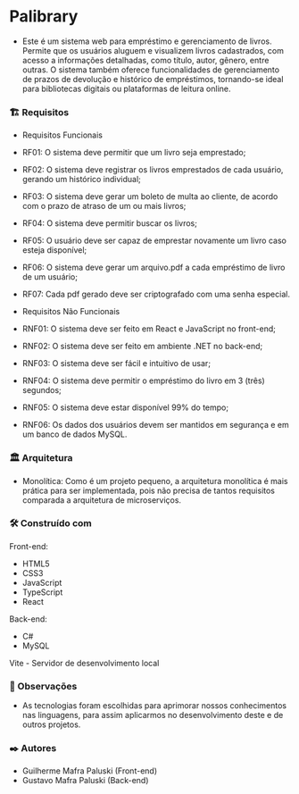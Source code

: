 <h1>Palibrary</h1>

- Este é um sistema web para empréstimo e gerenciamento de livros. Permite que os usuários aluguem e visualizem livros cadastrados, com acesso a informações detalhadas, como título, autor, gênero, entre outras. O sistema também oferece funcionalidades de gerenciamento de prazos de devolução e histórico de empréstimos, tornando-se ideal para bibliotecas digitais ou plataformas de leitura online.

<h3>🏗️ Requisitos</h3>

- Requisitos Funcionais<br>
- RF01: O sistema deve permitir que um livro seja emprestado;<br>
- RF02: O sistema deve registrar os livros emprestados de cada usuário, gerando um histórico individual;<br>
- RF03: O sistema deve gerar um boleto de multa ao cliente, de acordo com o prazo de atraso de um ou mais livros;<br>
- RF04: O sistema deve permitir buscar os livros;<br>
- RF05: O usuário deve ser capaz de emprestar novamente um livro caso esteja disponível;<br>
- RF06: O sistema deve gerar um arquivo.pdf a cada empréstimo de livro de um usuário;<br>
- RF07: Cada pdf gerado deve ser criptografado com uma senha especial.<br>

- Requisitos Não Funcionais<br>
- RNF01: O sistema deve ser feito em React e JavaScript no front-end;<br>
- RNF02: O sistema deve ser feito em ambiente .NET no back-end;<br>
- RNF03: O sistema deve ser fácil e intuitivo de usar;<br>
- RNF04: O sistema deve permitir o empréstimo do livro em 3 (três) segundos;<br>
- RNF05: O sistema deve estar disponível 99% do tempo;<br>
- RNF06: Os dados dos usuários devem ser mantidos em segurança e em um banco de dados MySQL.<br>

<h3>🏛️ Arquitetura</h3>

- Monolítica: Como é um projeto pequeno, a arquitetura monolítica é mais prática para ser implementada, pois não precisa de tantos requisitos comparada a arquitetura de microserviços.

<h3>🛠️ Construído com</h3>

Front-end:
- HTML5
- CSS3
- JavaScript
- TypeScript
- React
 
Back-end:
- C#
- MySQL
 
Vite - Servidor de desenvolvimento local

<h3>📝 Observações</h3>

- As tecnologias foram escolhidas para aprimorar nossos conhecimentos nas linguagens, para assim aplicarmos no desenvolvimento deste e de outros projetos.
 
<h3>✒️ Autores</h3>
 
- Guilherme Mafra Paluski (Front-end)
- Gustavo Mafra Paluski (Back-end)
